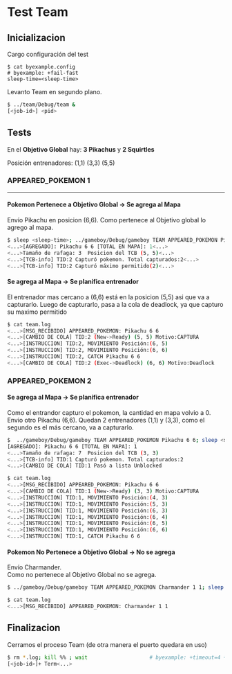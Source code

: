 # Test Team

## Inicializacion

Cargo configuración del test

```shell
$ cat byexample.config                                                  # byexample: +fail-fast
sleep-time=<sleep-time>
```

Levanto Team en segundo plano.

```bash
$ ../team/Debug/team &
[<job-id>] <pid>
```

## Tests

En el **Objetivo Global** hay: **3 Pikachus** y **2 Squirtles**

Posición entrenadores: (1,1) (3,3) (5,5)

### APPEARED_POKEMON 1

- - -

#### Pokemon Pertenece a Objetivo Global -> Se agrega al Mapa

Envío Pikachu en posicion (6,6). Como pertenece al Objetivo global lo agrego al mapa.

```bash
$ sleep <sleep-time>; ../gameboy/Debug/gameboy TEAM APPEARED_POKEMON Pikachu 6 6; sleep <sleep-time> # byexample: +timeout=7 +paste +fail-fast
<...>[AGREGADO]: Pikachu 6 6 [TOTAL EN MAPA]: 1<...>
<...>Tamaño de rafaga: 3  Posicion del TCB (5, 5)<...>
<...>[TCB-info] TID:2 Capturó pokemon. Total capturados:2<...>
<...>[TCB-info] TID:2 Capturó máximo permitido(2)<...>
```

#### Se agrega al Mapa -> Se planifica entrenador

El entrenador mas cercano a (6,6) está en la posicion (5,5) asi que va a capturarlo.
Luego de capturarlo, pasa a la cola de deadlock, ya que capturo su maximo permitido

```bash
$ cat team.log
<...>[MSG_RECIBIDO] APPEARED_POKEMON: Pikachu 6 6
<...>[CAMBIO DE COLA] TID:2 (New->Ready) (5, 5) Motivo:CAPTURA
<...>[INSTRUCCION] TID:2, MOVIMIENTO Posición:(6, 5)
<...>[INSTRUCCION] TID:2, MOVIMIENTO Posición:(6, 6)
<...>[INSTRUCCION] TID:2, CATCH Pikachu 6 6
<...>[CAMBIO DE COLA] TID:2 (Exec->Deadlock) (6, 6) Motivo:Deadlock

```

### APPEARED_POKEMON 2

#### Se agrega al Mapa -> Se planifica entrenador 

Como el entrandor capturo el pokemon, la cantidad en mapa volvio a 0.
Envio otro Pikachu (6,6). Quedan 2 entrenadores (1,1) y (3,3), como el segundo es el más cercano, va a capturarlo.

```bash
$  ../gameboy/Debug/gameboy TEAM APPEARED_POKEMON Pikachu 6 6; sleep <sleep-time> # byexample: +timeout=4 +paste +fail-fast
[AGREGADO]: Pikachu 6 6 [TOTAL EN MAPA]: 1
<...>Tamaño de rafaga: 7  Posicion del TCB (3, 3)
<...>[TCB-info] TID:1 Capturó pokemon. Total capturados:2
<...>[CAMBIO DE COLA] TID:1 Pasó a lista Unblocked

```

```bash
$ cat team.log
<...>[MSG_RECIBIDO] APPEARED_POKEMON: Pikachu 6 6
<...>[CAMBIO DE COLA] TID:1 (New->Ready) (3, 3) Motivo:CAPTURA
<...>[INSTRUCCION] TID:1, MOVIMIENTO Posición:(4, 3)
<...>[INSTRUCCION] TID:1, MOVIMIENTO Posición:(5, 3)
<...>[INSTRUCCION] TID:1, MOVIMIENTO Posición:(6, 3)
<...>[INSTRUCCION] TID:1, MOVIMIENTO Posición:(6, 4)
<...>[INSTRUCCION] TID:1, MOVIMIENTO Posición:(6, 5)
<...>[INSTRUCCION] TID:1, MOVIMIENTO Posición:(6, 6)
<...>[INSTRUCCION] TID:1, CATCH Pikachu 6 6

```

#### Pokemon No Pertenece a Objetivo Global -> No se agrega

Envío Charmander.  
Como no pertenece al Objetivo Global no se agrega.

```bash
$ ../gameboy/Debug/gameboy TEAM APPEARED_POKEMON Charmander 1 1; sleep <sleep-time> # byexample: +timeout=4 +paste +fail-fast
```

```bash
$ cat team.log
<...>[MSG_RECIBIDO] APPEARED_POKEMON: Charmander 1 1
```

## Finalizacion

Cerramos el proceso Team (de otra manera el puerto quedara en uso)

```bash
$ rm *.log; kill %% ; wait                    # byexample: +timeout=4 +norm-ws +paste -skip
[<job-id>]+ Term<...>
```
